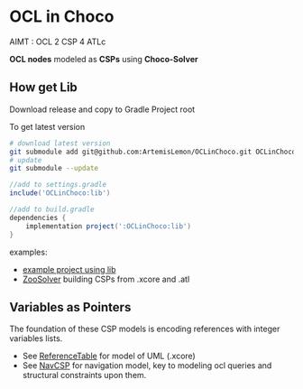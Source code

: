 # OCL in Choco
AIMT : OCL 2 CSP 4 ATLc

**OCL nodes** modeled as **CSPs** using **Choco-Solver**

## How get Lib
Download release and copy to Gradle Project root

To get latest version
```bash
# download latest version
git submodule add git@github.com:ArtemisLemon/OCLinChoco.git OCLinChoco
# update
git submodule --update
```
```groovy
//add to settings.gradle
include('OCLinChoco:lib')

//add to build.gradle
dependencies {
    implementation project(':OCLinChoco:lib')
}
```
examples:
- [example project using lib](https://github.com/ArtemisLemon/OCLinChoco_Tester)
- [ZooSolver](https://github.com/ArtemisLemon/ZooSolver) building CSPs from .xcore and .atl

## Variables as Pointers
The foundation of these CSP models is encoding references with integer variables lists.
- See [ReferenceTable](https://github.com/ArtemisLemon/OCLinChoco/blob/master/lib/src/main/java/org/oclinchoco/ReferenceTable.java) for model of UML (.xcore)
- See [NavCSP](https://github.com/ArtemisLemon/OCLinChoco/blob/master/lib/src/main/java/org/oclinchoco/NavCSP.java) for navigation model, key to modeling ocl queries and structural constraints upon them.
<!-- ## OCL support

- [ ] Collections
  - [ ] c->size()
  - [ ] c->includes(o), c->excludes(o),
  - [ ] c->count(o)
  - [ ] c->includesAll(c2), c->excludesAll(c2)
  - [ ] c->isEmpty(), c->notEmpty()
  - [ ] c->max(), c->min(), c->sum()
  - [ ] c->select(it|pd), c->reject(it|pd)
  - [ ] Sequence
    - [ ] c->asSequence()
    - [ ] sq->
    - [ ] sq->first(), sq->last()
    - [ ] sq->at(i), sq->indexOf(o)
    - [ ] sq->including(e),sq->excluding(e)
    - [ ] sq->subSequence(i1,i2), sq->reverse()
  - [ ] OrderedSet -->
